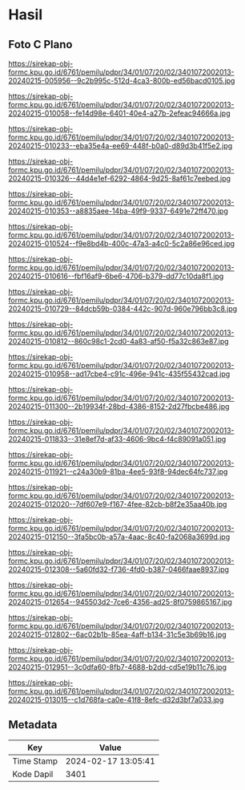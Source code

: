 # Hasil

## Foto C Plano

https://sirekap-obj-formc.kpu.go.id/6761/pemilu/pdpr/34/01/07/20/02/3401072002013-20240215-005956--9c2b995c-512d-4ca3-800b-ed56bacd0105.jpg

https://sirekap-obj-formc.kpu.go.id/6761/pemilu/pdpr/34/01/07/20/02/3401072002013-20240215-010058--fe14d98e-6401-40e4-a27b-2efeac94666a.jpg

https://sirekap-obj-formc.kpu.go.id/6761/pemilu/pdpr/34/01/07/20/02/3401072002013-20240215-010233--eba35e4a-ee69-448f-b0a0-d89d3b41f5e2.jpg

https://sirekap-obj-formc.kpu.go.id/6761/pemilu/pdpr/34/01/07/20/02/3401072002013-20240215-010326--44d4e1ef-6292-4864-9d25-8af61c7eebed.jpg

https://sirekap-obj-formc.kpu.go.id/6761/pemilu/pdpr/34/01/07/20/02/3401072002013-20240215-010353--a8835aee-14ba-49f9-9337-6491e72ff470.jpg

https://sirekap-obj-formc.kpu.go.id/6761/pemilu/pdpr/34/01/07/20/02/3401072002013-20240215-010524--f9e8bd4b-400c-47a3-a4c0-5c2a86e96ced.jpg

https://sirekap-obj-formc.kpu.go.id/6761/pemilu/pdpr/34/01/07/20/02/3401072002013-20240215-010616--fbf16af9-6be6-4706-b379-dd77c10da8f1.jpg

https://sirekap-obj-formc.kpu.go.id/6761/pemilu/pdpr/34/01/07/20/02/3401072002013-20240215-010729--84dcb59b-0384-442c-907d-960e796bb3c8.jpg

https://sirekap-obj-formc.kpu.go.id/6761/pemilu/pdpr/34/01/07/20/02/3401072002013-20240215-010812--860c98c1-2cd0-4a83-af50-f5a32c863e87.jpg

https://sirekap-obj-formc.kpu.go.id/6761/pemilu/pdpr/34/01/07/20/02/3401072002013-20240215-010958--ad17cbe4-c91c-496e-941c-435f55432cad.jpg

https://sirekap-obj-formc.kpu.go.id/6761/pemilu/pdpr/34/01/07/20/02/3401072002013-20240215-011300--2b19934f-28bd-4386-8152-2d27fbcbe486.jpg

https://sirekap-obj-formc.kpu.go.id/6761/pemilu/pdpr/34/01/07/20/02/3401072002013-20240215-011833--31e8ef7d-af33-4606-9bc4-f4c89091a051.jpg

https://sirekap-obj-formc.kpu.go.id/6761/pemilu/pdpr/34/01/07/20/02/3401072002013-20240215-011921--c24a30b9-81ba-4ee5-93f8-94dec64fc737.jpg

https://sirekap-obj-formc.kpu.go.id/6761/pemilu/pdpr/34/01/07/20/02/3401072002013-20240215-012020--7df607e9-f167-4fee-82cb-b8f2e35aa40b.jpg

https://sirekap-obj-formc.kpu.go.id/6761/pemilu/pdpr/34/01/07/20/02/3401072002013-20240215-012150--3fa5bc0b-a57a-4aac-8c40-fa2068a3699d.jpg

https://sirekap-obj-formc.kpu.go.id/6761/pemilu/pdpr/34/01/07/20/02/3401072002013-20240215-012308--5a60fd32-f736-4fd0-b387-0466faae8937.jpg

https://sirekap-obj-formc.kpu.go.id/6761/pemilu/pdpr/34/01/07/20/02/3401072002013-20240215-012654--945503d2-7ce6-4356-ad25-8f0759865167.jpg

https://sirekap-obj-formc.kpu.go.id/6761/pemilu/pdpr/34/01/07/20/02/3401072002013-20240215-012802--6ac02b1b-85ea-4aff-b134-31c5e3b69b16.jpg

https://sirekap-obj-formc.kpu.go.id/6761/pemilu/pdpr/34/01/07/20/02/3401072002013-20240215-012951--3c0dfa60-8fb7-4688-b2dd-cd5e19b11c76.jpg

https://sirekap-obj-formc.kpu.go.id/6761/pemilu/pdpr/34/01/07/20/02/3401072002013-20240215-013015--c1d768fa-ca0e-41f8-8efc-d32d3bf7a033.jpg


## Metadata

| Key        | Value               |
| ---------- | ------------------- |
| Time Stamp | 2024-02-17 13:05:41 |
| Kode Dapil | 3401                |



